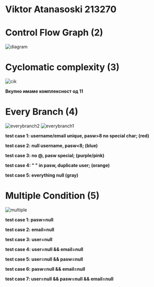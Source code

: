 # Viktor Atanasoski 213270

# Control Flow Graph (2)
![diagram](https://github.com/viks1/SI_2023_lab2_213270/assets/20116149/c64fd465-b2dc-45dc-a67a-0009e867f77e)
# Cyclomatic complexity (3)
![cik](https://github.com/viks1/SI_2023_lab2_213270/assets/20116149/9e645c75-163d-4c85-861d-003b0c25d6fb)

**Вкупно имаме комплексност од 11**

# Every Branch (4)
![everybranch2](https://github.com/viks1/SI_2023_lab2_213270/assets/20116149/b47f2b78-9517-4762-ac82-7c2e45b798bd)
![everybranch1](https://github.com/viks1/SI_2023_lab2_213270/assets/20116149/eb85819b-370e-4533-a8d2-424616aa7203)

**test case 1: username/email unique, pasw>8 no special char; (red)**

**test case 2: null username, pasw<8; (blue)**

**test case 3: no @, pasw special; (purple/pink)**

**test case 4: " " in pasw, duplicate user; (orange)**

**test case 5: everything null (gray)**

# Multiple Condition (5)
![multiple](https://github.com/viks1/SI_2023_lab2_213270/assets/20116149/9c18ac2e-cfa3-48de-b72d-ff99d4b54128)

**test case 1: pasw=null**

**test case 2: email=null**

**test case 3: user=null**

**test case 4: user=null && email=null**

**test case 5: user=null && pasw=null**

**test case 6: pasw=null && email=null**

**test case 7: user=null && pasw=null && email=null**
